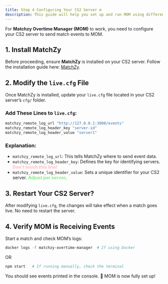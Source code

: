 ```yaml
---
title: Step 4 Configuring Your CS2 Server ⚙️
description: This guide will help you set up and run MOM using different methods, including **npm** and **Docker**.
---
```


For **Matchzy Overtime Manager (MOM)** to work, you need to configure your CS2 server to send match events to MOM.

## 1. Install MatchZy
Before proceeding, ensure **MatchZy** is installed on your CS2 server. Follow the installation guide here: [MatchZy](https://shobhit-pathak.github.io/MatchZy/).

## 2. Modify the `live.cfg` File
Once MatchZy is installed, update your `live.cfg` file located in your CS2 server’s `cfg/` folder.

### Add These Lines to `live.cfg`:
```bash
matchzy_remote_log_url "http://127.0.0.1:3000/events"
matchzy_remote_log_header_key "server-id"
matchzy_remote_log_header_value "server1"
```

### Explanation:
- `matchzy_remote_log_url`: This tells MatchZy where to send event data.
- `matchzy_remote_log_header_key`: Defines the key for identifying servers. <span style="color: pink;font-weight: 800">Don't touch this line!</span>
- `matchzy_remote_log_header_value`: Sets a unique identifier for your CS2 server. <span style="color: lightgreen;font-weight: 800">Adjust per server</span>.

## 3. Restart Your CS2 Server?
After modifying `live.cfg`, the changes will take effect when a match goes live. No need to restart the server.

## 4. Verify MOM is Receiving Events
Start a match and check MOM’s logs:
```sh
docker logs -f matchzy-overtime-manager  # If using Docker
```
OR
```sh
npm start   # If running manually, check the terminal
```
You should see events printed in the console. 🎉 MOM is now fully set up!
